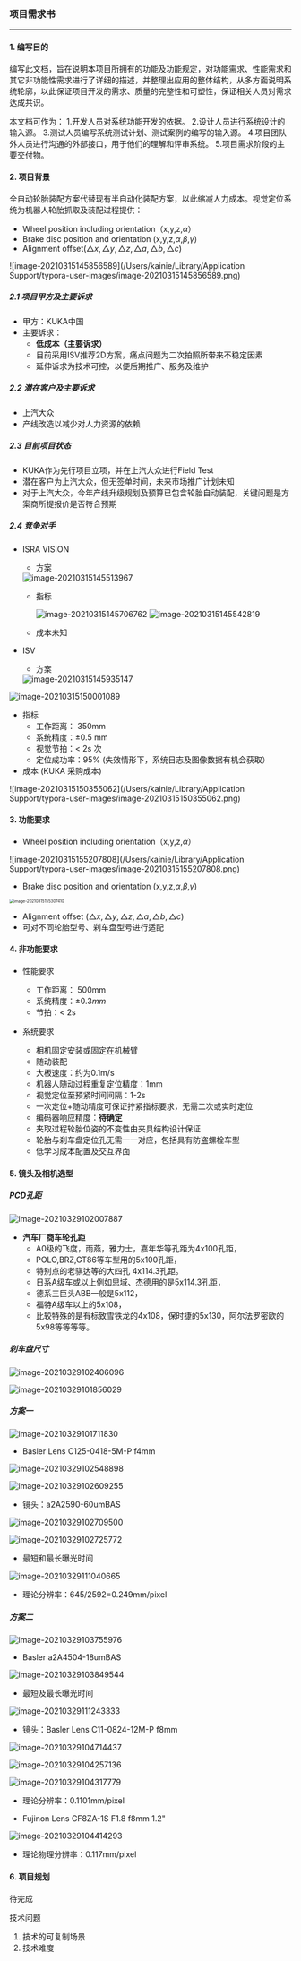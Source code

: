 ### 项目需求书

---





#### 1. 编写目的

编写此文档，旨在说明本项目所拥有的功能及功能规定，对功能需求、性能需求和其它非功能性需求进行了详细的描述，并整理出应用的整体结构，从多方面说明系统轮廓，以此保证项目开发的需求、质量的完整性和可塑性，保证相关人员对需求达成共识。

本文档可作为：
1.开发人员对系统功能开发的依据。
2.设计人员进行系统设计的输入源。
3.测试人员编写系统测试计划、测试案例的编写的输入源。
4.项目团队外人员进行沟通的外部接口，用于他们的理解和评审系统。
5.项目需求阶段的主要交付物。



#### 2. 项目背景

全自动轮胎装配方案代替现有半自动化装配方案，以此缩减人力成本。视觉定位系统为机器人轮胎抓取及装配过程提供：

- Wheel position including orientation（x,y,z,$\alpha$）
- Brake disc position and orientation (x,y,z,$\alpha$,$\beta$,$\gamma$)
- Alignment offset($\triangle x, \triangle y, \triangle z , \triangle a, \triangle b, \triangle c$)

![image-20210315145856589](/Users/kainie/Library/Application Support/typora-user-images/image-20210315145856589.png)



##### 2.1 项目甲方及主要诉求

- 甲方：KUKA中国
- 主要诉求：
  - **低成本（主要诉求）**
  - 目前采用ISV推荐2D方案，痛点问题为二次拍照所带来不稳定因素
  - 延伸诉求为技术可控，以便后期推广、服务及维护



##### 2.2 潜在客户及主要诉求

- 上汽大众
- 产线改造以减少对人力资源的依赖



##### 2.3 目前项目状态

- KUKA作为先行项目立项，并在上汽大众进行Field Test
- 潜在客户为上汽大众，但无签单时间，未来市场推广计划未知
- 对于上汽大众，今年产线升级规划及预算已包含轮胎自动装配，关键问题是方案商所提报价是否符合预期



##### 2.4 竞争对手

- ISRA VISION

  - 方案

  <img src="/Users/kainie/Library/Application Support/typora-user-images/image-20210315145513967.png" alt="image-20210315145513967"  />

  

  - 指标

    

    <img src="/Users/kainie/Library/Application Support/typora-user-images/image-20210315145706762.png" alt="image-20210315145706762"  />

    <img src="/Users/kainie/Library/Application Support/typora-user-images/image-20210315145542819.png" alt="image-20210315145542819"  />

  - 成本未知



- ISV
  - 方案

  <img src="/Users/kainie/Library/Application Support/typora-user-images/image-20210315145935147.png" alt="image-20210315145935147"  />

<img src="/Users/kainie/Library/Application Support/typora-user-images/image-20210315150001089.png" alt="image-20210315150001089"  />



- 指标		
  - 工作距离： 350mm
  - 系统精度：$\pm 0.5$ mm
  - 视觉节拍：< 2s 次
  - 定位成功率：95% (失效情形下，系统日志及图像数据有机会获取）
- 成本 (KUKA 采购成本)

![image-20210315150355062](/Users/kainie/Library/Application Support/typora-user-images/image-20210315150355062.png)

#### 3. 功能要求

- Wheel position including orientation（x,y,z,$\alpha$）

![image-20210315155207808](/Users/kainie/Library/Application Support/typora-user-images/image-20210315155207808.png)

- Brake disc position and orientation (x,y,z,$\alpha$,$\beta$,$\gamma$)

<img src="/Users/kainie/Library/Application Support/typora-user-images/image-20210315155307410.png" alt="image-20210315155307410" style="zoom:50%;" />

- Alignment offset ($\triangle x, \triangle y, \triangle z , \triangle a, \triangle b, \triangle c$)
- 可对不同轮胎型号、刹车盘型号进行适配

#### 4. 非功能要求

- 性能要求
  - 工作距离： 500mm
  - 系统精度：$\pm 0.3 mm$
  - 节拍：< 2s 

- 系统要求
  - 相机固定安装或固定在机械臂
  - 随动装配
  - 大板速度：约为0.1m/s
  - 机器人随动过程重复定位精度：1mm
  - 视觉定位至预紧时间间隔：1-2s
  - 一次定位+随动精度可保证拧紧指标要求，无需二次或实时定位
  - 编码器响应精度：**待确定**
  - 夹取过程轮胎位姿的不变性由夹具结构设计保证
  - 轮胎与刹车盘定位孔无需一一对应，包括具有防盗螺栓车型
  - 低学习成本配置及交互界面




#### 5. 镜头及相机选型



##### PCD孔距



![image-20210329102007887](image-20210329102007887.png)



- **汽车厂商车轮孔距**
  - A0级的飞度，雨燕，雅力士，嘉年华等孔距为4x100孔距，
  - POLO,BRZ,GT86等车型用的5x100孔距，
  - 特别点的老骐达等的大四孔 4x114.3孔距。
  - 日系A级车或以上例如思域、杰德用的是5x114.3孔距，
  - 德系三巨头ABB一般是5x112，
  - 福特A级车以上的5x108，
  - 比较特殊的是有标致雪铁龙的4x108，保时捷的5x130，阿尔法罗密欧的5x98等等等等。



##### 刹车盘尺寸

![image-20210329102406096](image-20210329102406096.png)

![image-20210329101856029](image-20210329101856029.png)



##### 方案一

![image-20210329101711830](image-20210329101711830.png)

- Basler Lens C125-0418-5M-P f4mm

![image-20210329102548898](image-20210329102548898.png)

![image-20210329102609255](image-20210329102609255.png)

- 镜头：a2A2590-60umBAS

![image-20210329102709500](image-20210329102709500.png)

![image-20210329102725772](image-20210329102725772.png)

- 最短和最长曝光时间

![image-20210329111040665](image-20210329111040665.png)

- 理论分辨率：645/2592=0.249mm/pixel



##### 方案二

![image-20210329103755976](image-20210329103755976.png)



- Basler a2A4504-18umBAS

![image-20210329103849544](image-20210329103849544.png)

- 最短及最长曝光时间

![image-20210329111243333](image-20210329111243333.png)

- 镜头：Basler Lens C11-0824-12M-P f8mm

![image-20210329104714437](image-20210329104714437.png)

![image-20210329104257136](image-20210329104257136.png)

![image-20210329104317779](image-20210329104317779.png)

- 理论分辨率：0.1101mm/pixel



- Fujinon Lens CF8ZA-1S F1.8 f8mm 1.2"

![image-20210329104414293](image-20210329104414293.png)

- 理论物理分辨率：0.117mm/pixel



#### 6. 项目规划



待完成



技术问题

1. 技术的可复制场景
2. 技术难度









